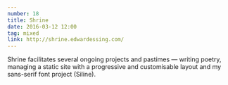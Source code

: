 ```yaml
---
number: 18
title: Shrine
date: 2016-03-12 12:00
tag: mixed
link: http://shrine.edwardessing.com/
---
```


Shrine facilitates several ongoing projects and pastimes — writing poetry, managing a static site with a progressive and customisable layout and my sans-serif font project (Siline).
